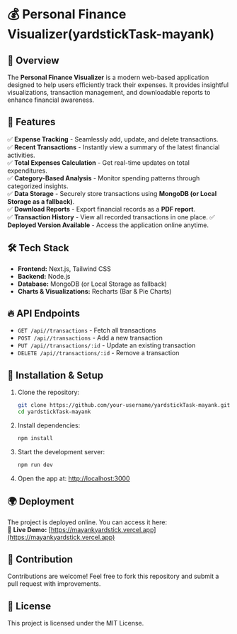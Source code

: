 # 💰 Personal Finance Visualizer(yardstickTask-mayank)

## 📌 Overview
The **Personal Finance Visualizer** is a modern web-based application designed to help users efficiently track their expenses. It provides insightful visualizations, transaction management, and downloadable reports to enhance financial awareness.

## 🚀 Features
✅ **Expense Tracking** - Seamlessly add, update, and delete transactions.  
✅ **Recent Transactions** - Instantly view a summary of the latest financial activities.  
✅ **Total Expenses Calculation** - Get real-time updates on total expenditures.  
✅ **Category-Based Analysis** - Monitor spending patterns through categorized insights.  
✅ **Data Storage** - Securely store transactions using **MongoDB (or Local Storage as a fallback)**.  
✅ **Download Reports** - Export financial records as a **PDF report**.  
✅ **Transaction History** -  View all recorded transactions in one place.
✅ **Deployed Version Available** - Access the application online anytime.  

## 🛠 Tech Stack
- **Frontend:** Next.js, Tailwind CSS
- **Backend:** Node.js
- **Database:** MongoDB (or Local Storage as fallback)
- **Charts & Visualizations:** Recharts (Bar & Pie Charts)

## 🔥 API Endpoints
- `GET /api//transactions` - Fetch all transactions
- `POST /api//transactions` - Add a new transaction
- `PUT /api//transactions/:id` - Update an existing transaction
- `DELETE /api//transactions/:id` - Remove a transaction

## 📂 Installation & Setup
1. Clone the repository:  
   ```bash
   git clone https://github.com/your-username/yardstickTask-mayank.git
   cd yardstickTask-mayank
   ```
2. Install dependencies:  
   ```bash
   npm install
   ```
3. Start the development server:  
   ```bash
   npm run dev
   ```
4. Open the app at: [http://localhost:3000](http://localhost:3000)

## 🌍 Deployment
The project is deployed online. You can access it here:  
🔗 **Live Demo:** [https://mayankyardstick.vercel.app](https://mayankyardstick.vercel.app)  

## 🤝 Contribution
Contributions are welcome! Feel free to fork this repository and submit a pull request with improvements.

## 📜 License
This project is licensed under the MIT License.

